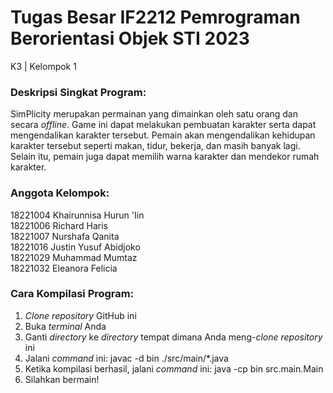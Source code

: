 # Tugas Besar IF2212 Pemrograman Berorientasi Objek STI 2023
K3 | Kelompok 1

### Deskripsi Singkat Program:
SimPlicity merupakan permainan yang dimainkan oleh satu orang dan secara _offline_. Game ini dapat melakukan pembuatan karakter serta dapat mengendalikan karakter tersebut. Pemain akan mengendalikan kehidupan karakter tersebut seperti makan, tidur, bekerja, dan masih banyak lagi. Selain itu, pemain juga dapat memilih warna karakter dan mendekor rumah karakter.

### Anggota Kelompok:
18221004 Khairunnisa Hurun 'Iin  
18221006 Richard Haris  
18221007 Nurshafa Qanita  
18221016 Justin Yusuf Abidjoko  
18221029 Muhammad Mumtaz  
18221032 Eleanora Felicia 

### Cara Kompilasi Program:
  1. _Clone repository_ GitHub ini
  2. Buka _terminal_ Anda
  3. Ganti _directory_ ke _directory_ tempat dimana Anda meng-_clone repository_ ini 
  5. Jalani _command_ ini: javac -d bin ./src/main/*.java
  6. Ketika kompilasi berhasil, jalani _command_ ini: java -cp bin src.main.Main
  7. Silahkan bermain!
